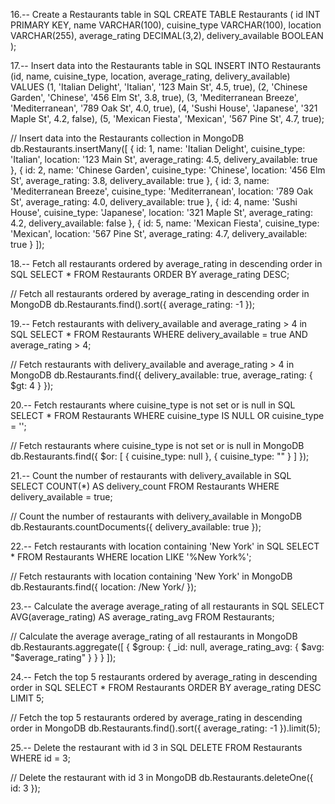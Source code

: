 16.-- Create a Restaurants table in SQL
CREATE TABLE Restaurants (
    id INT PRIMARY KEY,
    name VARCHAR(100),
    cuisine_type VARCHAR(100),
    location VARCHAR(255),
    average_rating DECIMAL(3,2),
    delivery_available BOOLEAN
);

17.-- Insert data into the Restaurants table in SQL
INSERT INTO Restaurants (id, name, cuisine_type, location, average_rating, delivery_available)
VALUES
  (1, 'Italian Delight', 'Italian', '123 Main St', 4.5, true),
  (2, 'Chinese Garden', 'Chinese', '456 Elm St', 3.8, true),
  (3, 'Mediterranean Breeze', 'Mediterranean', '789 Oak St', 4.0, true),
  (4, 'Sushi House', 'Japanese', '321 Maple St', 4.2, false),
  (5, 'Mexican Fiesta', 'Mexican', '567 Pine St', 4.7, true);


// Insert data into the Restaurants collection in MongoDB
db.Restaurants.insertMany([
  {
    id: 1,
    name: 'Italian Delight',
    cuisine_type: 'Italian',
    location: '123 Main St',
    average_rating: 4.5,
    delivery_available: true
  },
  {
    id: 2,
    name: 'Chinese Garden',
    cuisine_type: 'Chinese',
    location: '456 Elm St',
    average_rating: 3.8,
    delivery_available: true
  },
  {
    id: 3,
    name: 'Mediterranean Breeze',
    cuisine_type: 'Mediterranean',
    location: '789 Oak St',
    average_rating: 4.0,
    delivery_available: true
  },
  {
    id: 4,
    name: 'Sushi House',
    cuisine_type: 'Japanese',
    location: '321 Maple St',
    average_rating: 4.2,
    delivery_available: false
  },
  {
    id: 5,
    name: 'Mexican Fiesta',
    cuisine_type: 'Mexican',
    location: '567 Pine St',
    average_rating: 4.7,
    delivery_available: true
  }
]);

18.-- Fetch all restaurants ordered by average_rating in descending order in SQL
SELECT * FROM Restaurants
ORDER BY average_rating DESC;


// Fetch all restaurants ordered by average_rating in descending order in MongoDB
db.Restaurants.find().sort({ average_rating: -1 });

19.-- Fetch restaurants with delivery_available and average_rating > 4 in SQL
SELECT * FROM Restaurants
WHERE delivery_available = true AND average_rating > 4;


// Fetch restaurants with delivery_available and average_rating > 4 in MongoDB
db.Restaurants.find({
  delivery_available: true,
  average_rating: { $gt: 4 }
});

20.-- Fetch restaurants where cuisine_type is not set or is null in SQL
SELECT * FROM Restaurants
WHERE cuisine_type IS NULL OR cuisine_type = '';

// Fetch restaurants where cuisine_type is not set or is null in MongoDB
db.Restaurants.find({
  $or: [
    { cuisine_type: null },
    { cuisine_type: "" }
  ]
});

21.-- Count the number of restaurants with delivery_available in SQL
SELECT COUNT(*) AS delivery_count FROM Restaurants
WHERE delivery_available = true;

// Count the number of restaurants with delivery_available in MongoDB
db.Restaurants.countDocuments({ delivery_available: true });

22.-- Fetch restaurants with location containing 'New York' in SQL
SELECT * FROM Restaurants
WHERE location LIKE '%New York%';

// Fetch restaurants with location containing 'New York' in MongoDB
db.Restaurants.find({
  location: /New York/
});

23.-- Calculate the average average_rating of all restaurants in SQL
SELECT AVG(average_rating) AS average_rating_avg FROM Restaurants;

// Calculate the average average_rating of all restaurants in MongoDB
db.Restaurants.aggregate([
  {
    $group: {
      _id: null,
      average_rating_avg: { $avg: "$average_rating" }
    }
  }
]);


24.-- Fetch the top 5 restaurants ordered by average_rating in descending order in SQL
SELECT * FROM Restaurants
ORDER BY average_rating DESC
LIMIT 5;

// Fetch the top 5 restaurants ordered by average_rating in descending order in MongoDB
db.Restaurants.find().sort({ average_rating: -1 }).limit(5);


25.-- Delete the restaurant with id 3 in SQL
DELETE FROM Restaurants
WHERE id = 3;

// Delete the restaurant with id 3 in MongoDB
db.Restaurants.deleteOne({ id: 3 });


